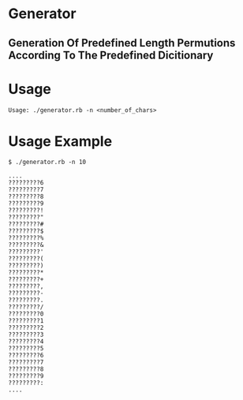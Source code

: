 # Generator

## Generation Of Predefined Length Permutions According To The Predefined Dicitionary 

# Usage 

```
Usage: ./generator.rb -n <number_of_chars>
```

# Usage Example 

```
$ ./generator.rb -n 10

....
?????????6
?????????7
?????????8
?????????9
?????????!
?????????"
?????????#
?????????$
?????????%
?????????&
?????????'
?????????(
?????????)
?????????*
?????????+
?????????,
?????????-
?????????.
?????????/
?????????0
?????????1
?????????2
?????????3
?????????4
?????????5
?????????6
?????????7
?????????8
?????????9
?????????:
....
```
